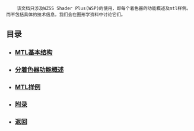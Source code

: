         该文档只涉及WZSS Shader Plus(WSP)的使用，即每个着色器的功能概述及mtl样例。而不包括具体的技术信息，我们会在图形学资料中讨论它们。

## 目录
*  ### [MTL基本结构](./basic.md)
*  ### [分着色器功能概述](./shaderFunc.md)
*  ### [MTL样例](./mtl/)
*  ### [附录](./other.md)
*  ### [返回](../../README.md)